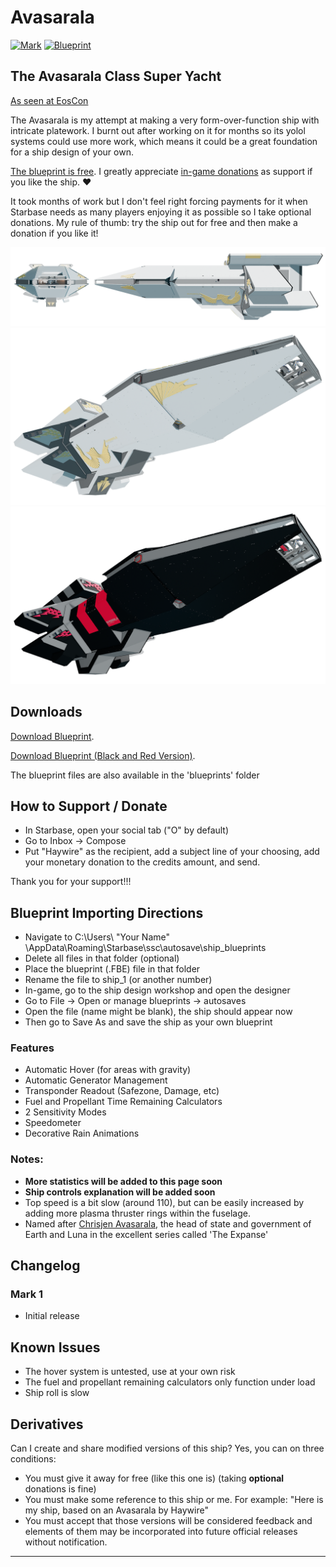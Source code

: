 # Avasarala
[![Mark](https://img.shields.io/static/v1?label=Current%20Version:&message=Mark%201&color=blue)](#changelog)
[![Blueprint](https://img.shields.io/static/v1?label=Blueprint:&message=Free%20Download&color=brightgreen)](#download-blueprint)

## The Avasarala Class Super Yacht

[As seen at EosCon](https://coda.io/d/EosCon-July-2022-Flyer_dKX9qJsmRR1/Haywire-Dynamics_suyru#Haywire-Dynamics-Ships_tue2h/r44&view=modal)

The Avasarala is my attempt at making a very form-over-function ship with intricate platework.
I burnt out after working on it for months so its yolol systems could use more work, which means it could be a great foundation for a ship design of your own.

[The blueprint is free](#downloads). I greatly appreciate [in-game donations](#how-to-support--donate) as support if you like the ship. ❤️

It took months of work but I don't feel right forcing payments for it when Starbase needs as many players enjoying it as possible so I take optional donations. My rule of thumb: try the ship out for free and then make a donation if you like it!

<img src="images/ava-side.png" alt="Side shots of Avasarala, a large, sleek, and luxurious space ship accented with gold filigree." width="%100" />
<img src="images/ava.png" alt="Angled shot of Avasarala, a large, sleek, and luxurious space ship accented with gold filigree." width="%100" />
<img src="images/ava-razor.png" alt="Angled shot of Avasarala in black, a large, sleek, and luxurious space ship accented with aggressive-looking stripes." width="%100" />

## Downloads

[Download Blueprint](blueprints/Avasarala_Mk1.fbe).

[Download Blueprint (Black and Red Version)](blueprints/Avasarala_Mk1_Razor.fbe).

The blueprint files are also available in the 'blueprints' folder

## How to Support / Donate

- In Starbase, open your social tab ("O" by default)
- Go to Inbox -> Compose
- Put "Haywire" as the recipient, add a subject line of your choosing, add your monetary donation to the credits amount, and send.

Thank you for your support!!!

## Blueprint Importing Directions

- Navigate to C:\Users\ "Your Name" \AppData\Roaming\Starbase\ssc\autosave\ship_blueprints
- Delete all files in that folder (optional)
- Place the blueprint (.FBE) file in that folder
- Rename the file to ship_1 (or another number)
- In-game, go to the ship design workshop and open the designer
- Go to File -> Open or manage blueprints -> autosaves
- Open the file (name might be blank), the ship should appear now
- Then go to Save As and save the ship as your own blueprint

### Features
- Automatic Hover (for areas with gravity)
- Automatic Generator Management
- Transponder Readout (Safezone, Damage, etc)
- Fuel and Propellant Time Remaining Calculators
- 2 Sensitivity Modes
- Speedometer
- Decorative Rain Animations

### Notes:
- **More statistics will be added to this page soon**
- **Ship controls explanation will be added soon**
- Top speed is a bit slow (around 110), but can be easily increased by adding more plasma thruster rings within the fuselage.
- Named after [Chrisjen Avasarala](https://expanse.fandom.com/wiki/Chrisjen_Avasarala_(TV)), the head of state and government of Earth and Luna in the excellent series called 'The Expanse'

## Changelog

### Mark 1

- Initial release

## Known Issues

- The hover system is untested, use at your own risk
- The fuel and propellant remaining calculators only function under load
- Ship roll is slow

## Derivatives 

Can I create and share modified versions of this ship?
Yes, you can on three conditions:

- You must give it away for free (like this one is) (taking **optional** donations is fine)
- You must make some reference to this ship or me. For example: "Here is my ship, based on an Avasarala by Haywire"
- You must accept that those versions will be considered feedback and elements of them may be incorporated into future official releases without notification.

___